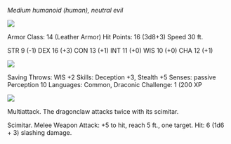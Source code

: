 *Medium humanoid (human), neutral evil*

![](https://www.dndbeyond.com/file-attachments/0/579/stat-block-header-bar.svg)

Armor Class: 14 (Leather Armor)
Hit Points: 16 (3d8+3)
Speed 30 ft.

STR 9 (-1)
DEX 16 (+3)
CON 13 (+1)
INT 11 (+0)
WIS 10 (+0)
CHA 12 (+1)

![](https://www.dndbeyond.com/file-attachments/0/579/stat-block-header-bar.svg)

Saving Throws: WIS +2
Skills: Deception +3, Stealth +5
Senses: passive Perception 10
Languages: Common, Draconic
Challenge: 1 (200 XP

![](https://www.dndbeyond.com/file-attachments/0/579/stat-block-header-bar.svg)

Multiattack. The dragonclaw attacks twice with its scimitar.

Scimitar. Melee Weapon Attack: +5 to hit, reach 5 ft., one
target. Hit: 6 (1d6 + 3) slashing damage.